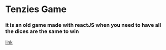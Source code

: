 # Tenzies Game
### it is an old game made with reactJS when you need to have all the dices are the same to win
[link](https://tenziesgame.jacerchetoui.me)
